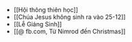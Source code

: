 - [[Hội thông thiên học]]
- [[Chúa Jesus không sinh ra vào 25-12]]
- [[Lễ Giáng Sinh]]
- [[@ fb.com, Từ Nimrod đến Christmas]]
